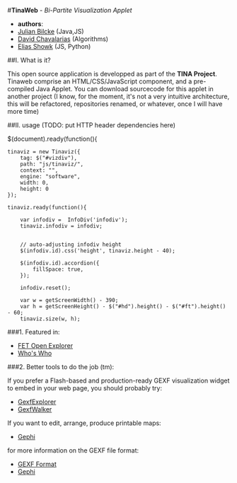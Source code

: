 #**TinaWeb** - *Bi-Partite Visualization Applet*

- **authors**: 
 - [Julian Bilcke](http://github.com/jbilcke) (Java,JS) 
 - [David Chavalarias](http://github.com/davidchavalarias) (Algorithms)
 - [Elias Showk](hhttp://github.com/elishowk) (JS, Python)

##I. What is it?

This open source application is developped as part of the **TINA Project**. 
Tinaweb comprise an HTML/CSS/JavaScript component, and a pre-compiled Java Applet. You can download sourcecode for this applet in another project (I know, for the moment, it's not a very intuitive architecture, this will be refactored, repositories renamed, or whatever, once I will have more time)


##II. usage (TODO: put HTTP header dependencies here)

$(document).ready(function(){

    tinaviz = new Tinaviz({
        tag: $("#vizdiv"),
        path: "js/tinaviz/",
        context: "",
        engine: "software",
        width: 0,
        height: 0
    });

    tinaviz.ready(function(){
    
        var infodiv =  InfoDiv('infodiv');
        tinaviz.infodiv = infodiv;
        
        
        // auto-adjusting infodiv height
        $(infodiv.id).css('height', tinaviz.height - 40);

        $(infodiv.id).accordion({
            fillSpace: true,
        });

        infodiv.reset();

        var w = getScreenWidth() - 390;
        var h = getScreenHeight() - $("#hd").height() - $("#ft").height() - 60;
        tinaviz.size(w, h);
        

###1. Featured in:

- [FET Open Explorer](http://tina.iscpif.fr/htdocs/fet60)
- [Who's Who](http://tina.iscpif.fr/htdocs/whoswho)

###2. Better tools to do the job (tm):

If you prefer a Flash-based and production-ready GEXF visualization widget to embed in your web page, you should probably try:
- [GexfExplorer](http://github.com/jacomyal/GexfExplorer) 
- [GexfWalker](http://github.com/jacomyal/GexfWalker)

If you want to edit, arrange, produce printable maps:
- [Gephi](http://gephi.org)

for more information on the GEXF file format:
- [GEXF Format](http://gexf.net/format/)
- [Gephi](http://www.gephi.org/)



